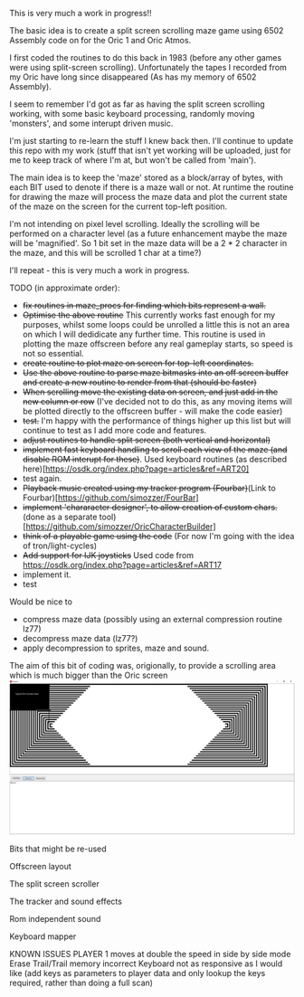 This is very much a work in progress!! 

The basic idea is to create a split screen scrolling maze game 
using 6502 Assembly code on for the Oric 1 and Oric Atmos.

I first coded the routines to do this back in 1983 (before any other 
games were using split-screen scrolling). Unfortunately the tapes I recorded
from my Oric have long since disappeared (As has my memory of 6502 Assembly).

I seem to remember I'd got as far as having the split screen scrolling working, with some basic keyboard processing, randomly moving 'monsters', and some interupt driven music.

I'm just starting to re-learn the stuff I knew back then.  I'll continue to update this repo with my work (stuff that isn't yet working will be uploaded, just for me to keep track of where I'm at, but won't be called from 'main').

The main idea is to keep the 'maze' stored as a block/array of bytes, with each BIT used to denote if there is a maze wall or not. At runtime the routine for drawing the maze will process the maze data and plot the current state of the maze on the screen for the current top-left position.

I'm not intending on pixel level scrolling. Ideally the scrolling will be performed on a character level (as a future enhancement maybe the maze will be 'magnified'. So 1 bit set in the maze data will be a 2 * 2 character in the maze,  and this will be scrolled 1 char at a time?)


I'll repeat - this is very much a work in progress.

TODO (in approximate order):
- ~~fix routines in maze_procs for finding which bits represent a wall.~~
- ~~Optimise the above routine~~ This currently works fast enough for my purposes, whilst some loops could be unrolled a little this is not an area on which I will dedidicate any further time. This routine is used in plotting the maze offscreen before any real gameplay starts, so speed is not so essential.
- ~~create routine to plot maze on screen for top-left coordinates.~~
- ~~Use the above routine to parse maze bitmasks into an off screen buffer and create a new routine to render from that (should be faster)~~
- ~~When scrolling move the existing data on screen, and just add in the new column or row~~ (I've decided not to do this, as any moving items will be plotted directly to the offscreen buffer - will make the code easier)
- ~~test.~~ I'm happy with the performance of things higher up this list but will continue to test as I add more code and features.
- ~~adjust routines to handle split screen (both vertical and horizontal)~~ 
- ~~implement fast keyboard handling to scroll each view of the maze (and disable ROM interupt for these)~~. Used keyboard routines (as described here)[https://osdk.org/index.php?page=articles&ref=ART20]
- test again.
- ~~Playback music created using my tracker program (Fourbar)~~(Link to Fourbar)[https://github.com/simozzer/FourBar]
- ~~implement 'chararacter designer', to allow creation of custom chars.~~ (done as a separate tool)[https://github.com/simozzer/OricCharacterBuilder]
- ~~think of a playable game using the code~~ (For now I'm going with the idea of tron/light-cycles)
- ~~Add support for IJK joysticks~~ Used code from https://osdk.org/index.php?page=articles&ref=ART17
- implement it.
- test

Would be nice to 
- compress maze data (possibly using an external compression routine lz77)
- decompress maze data (lz77?)
- apply decompression to sprites, maze and sound.


The aim of this bit of coding was, origionally, to provide a scrolling area which is much bigger than the Oric screen
![The aim](ScrollArea.png)


Bits that might be re-used

Offscreen layout

The split screen scroller

The tracker and sound effects

Rom independent sound

Keyboard mapper



KNOWN ISSUES
PLAYER 1 moves at double the speed in side by side mode
Erase Trail/Trail memory incorrect
Keyboard not as responsive as I would like (add keys as parameters to player data and only
lookup the keys required, rather than doing a full scan)